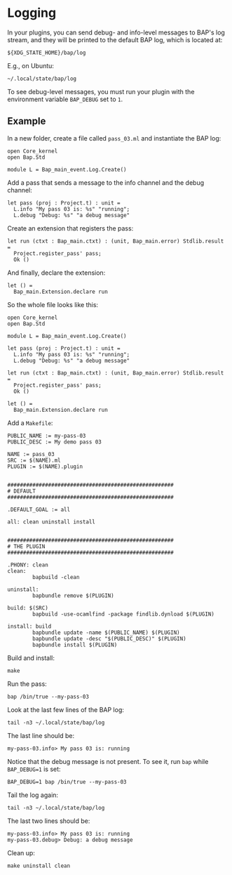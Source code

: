 # Logging

In your plugins, you can send debug- and info-level messages to BAP's log stream, and they will be printed to the default BAP log, which is located at:

```
${XDG_STATE_HOME}/bap/log
```

E.g., on Ubuntu:

```
~/.local/state/bap/log
```

To see debug-level messages, you must run your plugin with the environment variable `BAP_DEBUG` set to `1`.


## Example

In a new folder, create a file called `pass_03.ml` and instantiate the BAP log:

```
open Core_kernel
open Bap.Std

module L = Bap_main_event.Log.Create()
```

Add a pass that sends a message to the info channel and the debug channel:

```
let pass (proj : Project.t) : unit =
  L.info "My pass 03 is: %s" "running";
  L.debug "Debug: %s" "a debug message"
```

Create an extension that registers the pass:

```
let run (ctxt : Bap_main.ctxt) : (unit, Bap_main.error) Stdlib.result =
  Project.register_pass' pass;
  Ok ()
```

And finally, declare the extension:

```
let () =
  Bap_main.Extension.declare run
```

So the whole file looks like this:

```
open Core_kernel
open Bap.Std

module L = Bap_main_event.Log.Create()

let pass (proj : Project.t) : unit =
  L.info "My pass 03 is: %s" "running";
  L.debug "Debug: %s" "a debug message"

let run (ctxt : Bap_main.ctxt) : (unit, Bap_main.error) Stdlib.result =
  Project.register_pass' pass;
  Ok ()

let () =
  Bap_main.Extension.declare run
```

Add a `Makefile`:

```
PUBLIC_NAME := my-pass-03
PUBLIC_DESC := My demo pass 03

NAME := pass_03
SRC := $(NAME).ml
PLUGIN := $(NAME).plugin


#####################################################
# DEFAULT
#####################################################

.DEFAULT_GOAL := all

all: clean uninstall install


#####################################################
# THE PLUGIN
#####################################################

.PHONY: clean
clean:
        bapbuild -clean

uninstall:
        bapbundle remove $(PLUGIN)

build: $(SRC)
        bapbuild -use-ocamlfind -package findlib.dynload $(PLUGIN)

install: build
        bapbundle update -name $(PUBLIC_NAME) $(PLUGIN)
        bapbundle update -desc "$(PUBLIC_DESC)" $(PLUGIN)
        bapbundle install $(PLUGIN)
```

Build and install:

```
make
```

Run the pass:

```
bap /bin/true --my-pass-03
```

Look at the last few lines of the BAP log:

```
tail -n3 ~/.local/state/bap/log
```

The last line should be:

```
my-pass-03.info> My pass 03 is: running
```

Notice that the debug message is not present. To see it, run `bap` while `BAP_DEBUG=1` is set:

```
BAP_DEBUG=1 bap /bin/true --my-pass-03
```

Tail the log again:

```
tail -n3 ~/.local/state/bap/log
```

The last two lines should be:

```
my-pass-03.info> My pass 03 is: running
my-pass-03.debug> Debug: a debug message
```

Clean up:

```
make uninstall clean
```
